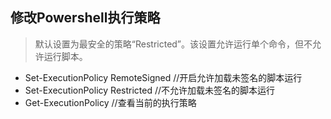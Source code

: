 ## 修改Powershell执行策略
> 默认设置为最安全的策略“Restricted”。该设置允许运行单个命令，但不允许运行脚本。

+ Set-ExecutionPolicy RemoteSigned //开启允许加载未签名的脚本运行
+ Set-ExecutionPolicy Restricted //不允许加载未签名的脚本运行
+ Get-ExecutionPolicy //查看当前的执行策略